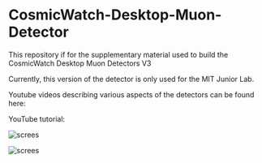# CosmicWatch-Desktop-Muon-Detector

This repository if for the supplementary material used to build the CosmicWatch Desktop Muon Detectors V3

Currently, this version of the detector is only used for the MIT Junior Lab. 

Youtube videos describing various aspects of the detectors can be found here:

YouTube tutorial:

![screes](https://https://github.com/spenceraxani/CosmicWatch-Desktop-Muon-Detector-v3/blob/master/Pictures/JLAB_array.JPG)

![screes](https://github.com/spenceraxani/CosmicWatch-Desktop-Muon-Detector-v3.git/master/Pictures/JLAB_array.JPG)
